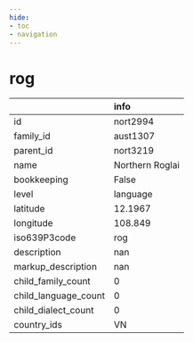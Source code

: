 ```yaml
---
hide:
- toc
- navigation
---
```

# rog
|                      | info            |
|:---------------------|:----------------|
| id                   | nort2994        |
| family_id            | aust1307        |
| parent_id            | nort3219        |
| name                 | Northern Roglai |
| bookkeeping          | False           |
| level                | language        |
| latitude             | 12.1967         |
| longitude            | 108.849         |
| iso639P3code         | rog             |
| description          | nan             |
| markup_description   | nan             |
| child_family_count   | 0               |
| child_language_count | 0               |
| child_dialect_count  | 0               |
| country_ids          | VN              |